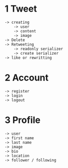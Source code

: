 # 1 Tweet
    -> creating
        -> user
        -> content 
        -> image 
    -> Delete
    -> Retweeting 
        -> readonly serializer
        -> create serializer
    -> like or rewritting

# 2 Account
    -> register
    -> login
    -> logout


# 3 Profile
    -> user
    -> first name
    -> last name
    -> image
    -> bio
    -> location
    -> follower / following
    



